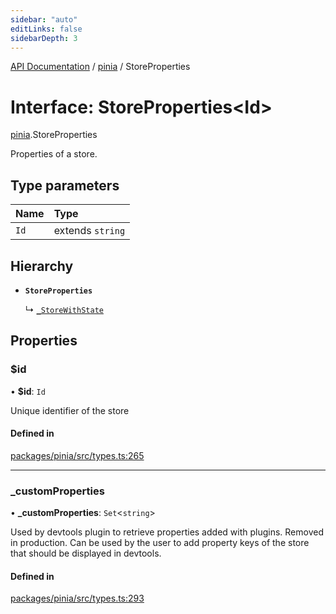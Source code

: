 ```yaml
---
sidebar: "auto"
editLinks: false
sidebarDepth: 3
---
```


[API Documentation](../index.md) / [pinia](../modules/pinia.md) / StoreProperties

# Interface: StoreProperties<Id\>

[pinia](../modules/pinia.md).StoreProperties

Properties of a store.

## Type parameters

| Name | Type |
| :------ | :------ |
| `Id` | extends `string` |

## Hierarchy

- **`StoreProperties`**

  ↳ [`_StoreWithState`](pinia._StoreWithState.md)

## Properties

### $id

• **$id**: `Id`

Unique identifier of the store

#### Defined in

[packages/pinia/src/types.ts:265](https://github.com/vuejs/pinia/blob/2b998ee/packages/pinia/src/types.ts#L265)

___

### \_customProperties

• **\_customProperties**: `Set`<`string`\>

Used by devtools plugin to retrieve properties added with plugins. Removed
in production. Can be used by the user to add property keys of the store
that should be displayed in devtools.

#### Defined in

[packages/pinia/src/types.ts:293](https://github.com/vuejs/pinia/blob/2b998ee/packages/pinia/src/types.ts#L293)
